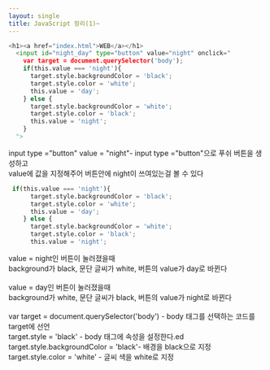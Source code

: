 ```yaml
---
layout: single
title: JavaScript 정리(1)~
---
```

```python
<h1><a href="index.html">WEB</a></h1>
  <input id="night_day" type="button" value="night" onclick="
    var target = document.querySelector('body');
    if(this.value === 'night'){
      target.style.backgroundColor = 'black';
      target.style.color = 'white';
      this.value = 'day';
    } else {
      target.style.backgroundColor = 'white';
      target.style.color = 'black';
      this.value = 'night';
    }
  ">
```

input type ="button" value = "night"- input type ="button"으로 푸쉬 버튼을 생성하고<br>
value에 값을 지정해주어 버튼안에 night이 쓰여있는걸 볼 수 있다<br> 



```python
 if(this.value === 'night'){
      target.style.backgroundColor = 'black';
      target.style.color = 'white';
      this.value = 'day';
    } else {
      target.style.backgroundColor = 'white';
      target.style.color = 'black';
      this.value = 'night';
```

value = night인 버튼이 눌러졌을때<br>
background가 black, 문단 글씨가 white, 버튼의 value가 day로 바뀐다 <br>
<br>
value = day인 버튼이 눌러졌을때<br>
background가 white, 문단 글씨가 black, 버튼의 value가 night로 바뀐다 <br>
<br>
var target = document.querySelector('body') - body 태그를 선택하는 코드를 target에 선언 <br>
target.style = 'black' - body 태그에 속성을 설정한다.ed<br>
target.style.backgroundColor = 'black'- 배경을 black으로 지정 <br>
target.style.color = 'white' - 글씨 색을 white로 지정 
